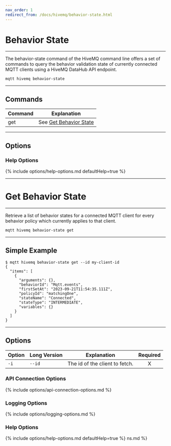 ```yaml
---
nav_order: 1
redirect_from: /docs/hivemq/behavior-state.html
---
```


# Behavior State

***

The behavior-state command of the HiveMQ command line offers a set of commands to query the behavior validation state of
currently connected MQTT clients using a HiveMQ DataHub API endpoint.

```
mqtt hivemq behavior-state
```

***

## Commands

| Command | Explanation                                   |
|---------|-----------------------------------------------|
| get     | See [Get Behavior State](#get-behavior-state) |

***

## Options

### Help Options

{% include options/help-options.md defaultHelp=true %}

***

# Get Behavior State

*** 

Retrieve a list of behavior states for a connected MQTT client for every behavior policy which currently applies to that
client.

```
mqtt hivemq behavior-state get
```

***

## Simple Example

```
$ mqtt hivemq behavior-state get --id my-client-id
{
  "items": [
    {
      "arguments": {},
      "behaviorId": "Mqtt.events",
      "firstSetAt": "2023-09-21T11:54:35.111Z",
      "policyId": "matchingOne",
      "stateName": "Connected",
      "stateType": "INTERMEDIATE",
      "variables": {}
    }
  ]
}
```

***

## Options

| Option | Long Version | Explanation                                                                       | Required |
|--------|--------------|-----------------------------------------------------------------------------------|:--------:|
| `-i`   | `--id`       | The id of the client to fetch.                                                    |    X     |

### API Connection Options

{% include options/api-connection-options.md %}

### Logging Options

{% include options/logging-options.md %}

### Help Options

{% include options/help-options.md defaultHelp=true %}
ns.md %}
